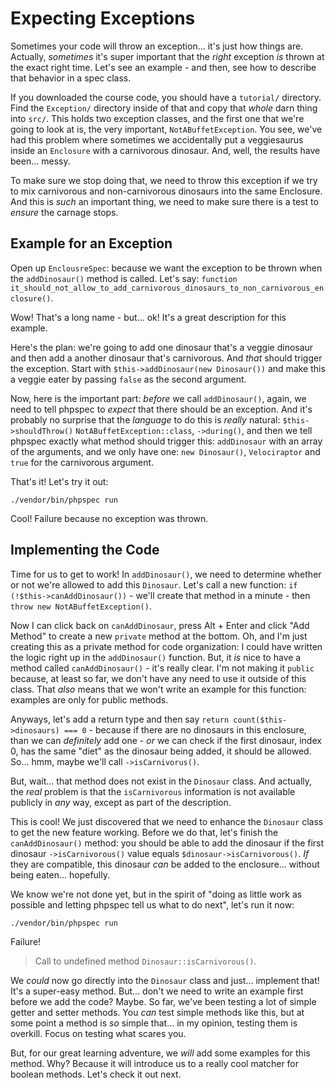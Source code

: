 # Expecting Exceptions

Sometimes your code will throw an exception... it's just how things are. Actually,
*sometimes* it's super important that the *right* exception *is* thrown at the
exact right time. Let's see an example - and then, see how to describe that behavior
in a spec class.

If you downloaded the course code, you should have a `tutorial/` directory. Find
the `Exception/` directory inside of that and copy that *whole* darn thing into `src/`.
This holds two exception classes, and the first one that we're going to look at
is, the very important, `NotABuffetException`. You see, we've had this problem
where sometimes we accidentally put a veggiesaurus inside an `Enclosure` with
a carnivorous dinosaur. And, well, the results have been... messy.

To make sure we stop doing that, we need to throw this exception if we try to mix
carnivorous and non-carnivorous dinosaurs into the same Enclosure. And this is
*such* an important thing, we need to make sure there is a test to *ensure*
the carnage stops.

## Example for an Exception

Open up `EnclousreSpec`: because we want the exception to be thrown when the `addDinosaur()`
method is called. Let's say:
`function it_should_not_allow_to_add_carnivorous_dinosaurs_to_non_carnivorous_enclosure()`.

Wow! That's a long name - but... ok! It's a great description for this example.

Here's the plan: we're going to add one dinosaur that's a veggie dinosaur and
then add a another dinosaur that's carnivorous. And *that* should trigger
the exception. Start with `$this->addDinosaur(new Dinosaur())` and make this a
veggie eater by passing `false` as the second argument.

Now, here is the important part: *before* we call `addDinosaur()`, again, we need
to tell phpspec to *expect* that there should be an exception. And it's probably
no surprise that the *language* to do this is *really* natural: `$this->shouldThrow()`
`NotABuffetException::class`, `->during()`, and then we tell phpspec exactly what
method should trigger this: `addDinosaur` with an array of the arguments, and we
only have one: `new Dinosaur()`, `Velociraptor` and `true` for the carnivorous argument.

That's it! Let's try it out:

```terminal
./vendor/bin/phpspec run
```

Cool! Failure because no exception was thrown.

## Implementing the Code

Time for us to get to work! In `addDinosaur()`, we need to determine whether or
not we're allowed to add this `Dinosaur`. Let's call a new function:
`if (!$this->canAddDinosaur())` - we'll create that method in a minute - then
`throw new NotABuffetException()`.

Now I can click back on `canAddDinosaur`, press Alt + Enter and click "Add Method"
to create a new `private` method at the bottom. Oh, and I'm just creating this as a
private method for code organization: I could have written the logic right up
in the `addDinosaur()` function. But, it *is* nice to have a method called 
`canAddDinosaur()` - it's really clear. I'm not making it `public` because, at least
so far, we don't have any need to use it outside of this class. That *also* means
that we won't write an example for this function: examples are only for public methods.

Anyways, let's add a return type and then say
`return count($this->dinosaurs) === 0` - because if there are no dinosaurs in this
enclosure, than we can *definitely* add one - *or* we can check if the first dinosaur,
index 0, has the same "diet" as the dinosaur being added, it should be allowed. So...
hmm, maybe we'll call `->isCarnivorus()`.

But, wait... that method does not exist in the `Dinosaur` class. And actually,
the *real* problem is that the `isCarnivorous` information is not available publicly
in *any* way, except as part of the description.

This is cool! We just discovered that we need to enhance the `Dinosaur` class to
get the new feature working. Before we do that, let's finish the `canAddDinosaur()`
method: you should be able to add the dinosaur if the first dinosaur `->isCarnivorous()`
value equals `$dinosaur->isCarnivorous()`. *If* they are compatible, this dinosaur
*can* be added to the enclosure... without being eaten... hopefully.

We know we're not done yet, but in the spirit of "doing as little work as possible
and letting phpspec tell us what to do next", let's run it now:

```terminal-silent
./vendor/bin/phpspec run
```

Failure!

> Call to undefined method `Dinosaur::isCarnivorous()`.

We *could* now go directly into the `Dinosaur` class and just... implement that!
It's a super-easy method. But... don't we need to write an example first before we
add the code? Maybe. So far, we've been testing a lot of simple getter and setter
methods. You *can* test simple methods like this, but at some point a method is
*so* simple that... in my opinion, testing them is overkill. Focus on testing what
scares you.

But, for our great learning adventure, we *will* add some examples for this method.
Why? Because it will introduce us to a really cool matcher for boolean methods. Let's
check it out next.
